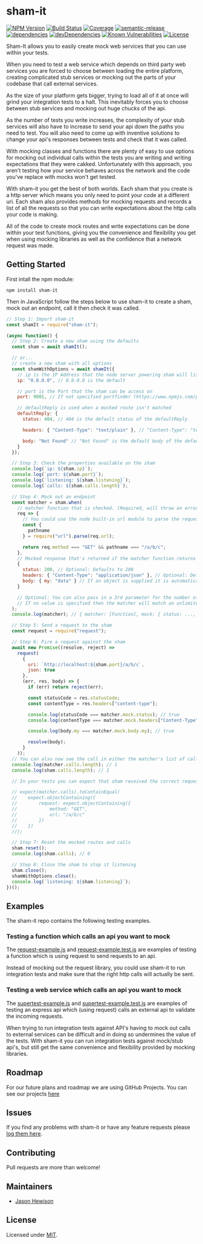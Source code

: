 # sham-it
[![NPM Version](https://img.shields.io/npm/v/sham-it.svg)](https://www.npmjs.com/package/sham-it)
[![Build Status](https://circleci.com/gh/dos-j/sham-it.svg?style=shield&circle-token=:circle-token)](https://circleci.com/gh/dos-j/sham-it) [![Coverage](https://img.shields.io/codecov/c/github/dos-j/sham-it.svg)](https://codecov.io/gh/dos-j/sham-it) [![semantic-release](https://img.shields.io/badge/%20%20%F0%9F%93%A6%F0%9F%9A%80-semantic--release-e10079.svg)](https://github.com/semantic-release/semantic-release)
 [![dependencies](https://david-dm.org/dos-j/sham-it.svg)](https://david-dm.org/dos-j/sham-it) [![devDependencies](https://david-dm.org/dos-j/sham-it/dev-status.svg)](https://david-dm.org/dos-j/sham-it#info=devDependencies) [![Known Vulnerabilities](https://snyk.io/test/github/dos-j/sham-it/badge.svg)](https://snyk.io/test/github/dos-j/sham-it) [![License](	https://img.shields.io/github/license/dos-j/sham-it.svg)](https://github.com/dos-j/sham-it/blob/master/LICENSE)

Sham-It allows you to easily create mock web services that you can use within your tests.

When you need to test a web service which depends on third party web services you are forced to choose between loading the entire platform, creating complicated stub services or mocking out the parts of your codebase that call external services.

As the size of your platform gets bigger, trying to load all of it at once will grind your integration tests to a halt. This inevitably forces you to choose between stub services and mocking out huge chucks of the api.

As the number of tests you write increases, the complexity of your stub services will also have to increase to send your api down the paths you need to test. You will also need to come up with inventive solutions to change your api's responses between tests and check that it was called.

With mocking classes and functions there are plenty of easy to use options for mocking out individual calls within the tests you are writing and writing expectations that they were cakked. Unfortunately with this approach, you aren't testing how your service behaves across the network and the code you've replace with mocks won't get tested.

With sham-it you get the best of both worlds. Each sham that you create is a http server which means you only need to point your code at a different uri. Each sham also provides methods for mocking requests and records a list of all the requests so that you can write expectations about the http calls your code is making.

All of the code to create mock routes and write expectations can be done within your test functions, giving you the convenience and flexibility you get when using mocking libraries as well as the confidence that a network request was made.

## Getting Started

First intall the npm module:
```
npm install sham-it
```

Then in JavaScript follow the steps below to use sham-it to create a sham, mock out an endpoint, call it then check it was called.
```js
// Step 1: Import sham-it
const shamIt = require("sham-it");

(async function() {
  // Step 2: Create a new sham using the defaults
  const sham = await shamIt();

  // or...
  // create a new sham with all options
  const shamWithOptions = await shamIt({
    // ip is the IP Address that the node server powering sham will listen on
    ip: "0.0.0.0", // 0.0.0.0 is the default

    // port is the Port that the sham can be access on
    port: 9001, // If not specified portfinder (https://www.npmjs.com/package/portfinder) will find you the next available port.

    // defaultReply is used when a mocked route isn't matched
    defaultReply: {
      status: 404, // 404 is the default status of the defaultReply

      headers: { "Content-Type": "text/plain" }, // "Content-Type": "text/plain" is the default header of the defaultReply

      body: "Not Found" // "Not Found" is the default body of the default reply
    }
  });

  // Step 3: Check the properties available on the sham
  console.log(`ip: ${sham.ip}`);
  console.log(`port: ${sham.port}`);
  console.log(`listening: ${sham.listening}`);
  console.log(`calls: ${sham.calls.length}`);

  // Step 4: Mock out an endpoint
  const matcher = sham.when(
    // matcher function that is checked. (Required, will throw an error if not supplied)
    req => {
      // You could use the node built-in url module to parse the request
      const {
        pathname
      } = require("url").parse(req.url);

      return req.method === "GET" && pathname === "/a/b/c";
    },
    // Mocked response that's returned if the matcher function returns true (Required, will throw an error if not supplied)
    {
      status: 200, // Optional: Defaults to 200
      headers: { "Content-Type": "application/json" }, // Optional: Defaults to { "Content-Type": "application/json" }
      body: { my: "data" } // If an object is supplied it is automatically stringified using JSON.stringify(...)
    }

    // Optional: You can also pass in a 3rd parameter for the number of times the matcher should match. After which it will be deleted.
    // If no value is specified then the matcher will match an unlimited number of times.
  );
  console.log(matcher); // { matcher: [Function], mock: { status: ..., headers: ..., body: ... }, calls: [] }

  // Step 5: Send a request to the sham
  const request = require("request");

  // Step 6: Fire a request against the sham
  await new Promise((resolve, reject) =>
    request(
      {
        uri: `http://localhost:${sham.port}/a/b/c`,
        json: true
      },
      (err, res, body) => {
        if (err) return reject(err);

        const statusCode = res.statusCode;
        const contentType = res.headers["content-type"];

        console.log(statusCode === matcher.mock.status); // true
        console.log(contentType === matcher.mock.headers["Content-Type"]); // true

        console.log(body.my === matcher.mock.body.my); // true

        resolve(body);
      }
    ));
  // You can also now see the call in either the matcher's list of calls or the sham's list of calls
  console.log(matcher.calls.length); // 1
  console.log(sham.calls.length); // 1

  // In your tests you can expect that sham received the correct request by doing (jest example)

  // expect(matcher.calls).toContainEqual(
  //    expect.objectContaining({
  //        request: expect.objectContaining({
  //            method: "GET",
  //            url: "/a/b/c"
  //        })
  //    })
  //);

  // Step 7: Reset the mocked routes and calls
  sham.reset();
  console.log(sham.calls); // 0

  // Step 8: Close the sham to stop it listening
  sham.close();
  shamWithOptions.close();
  console.log(`listening: ${sham.listening}`);
})();

```

## Examples

The sham-it repo contains the following testing examples.

### Testing a function which calls an api you want to mock

The [request-example.js](https://github.com/dos-j/sham-it/tree/master/examples/request-example.js) and [request-example.test.js](https://github.com/dos-j/sham-it/tree/master/examples/request-example.test.js) are examples of testing a function which is using request to send requests to an api.

Instead of mocking out the request library, you could use sham-it to run integration tests and make sure that the right http calls will actually be sent.

### Testing a web service which calls an api you want to mock

The [supertest-example.js](https://github.com/dos-j/sham-it/tree/master/examples/supertest-example.js) and [supertest-example.test.js](https://github.com/dos-j/sham-it/tree/master/examples/supertest-example.test.js) are examples of testing an express api which (using request) calls an external api to validate the incoming requests.

When trying to run integration tests against API's having to mock out calls to external services can be difficult and in doing so undermines the value of the tests. With sham-it you can run integration tests against mock/stub api's, but still get the same convenience and flexibility provided by mocking libraries.

## Roadmap

For our future plans and roadmap we are using GitHub Projects. You can see our projects [here](https://github.com/dos-j/sham-it/projects)

## Issues

If you find any problems with sham-it or have any feature requests please [log them here](https://github.com/dos-j/sham-it/issues?state=open).

## Contributing

Pull requests are more than welcome!

## Maintainers
* [Jason Hewison](https://github.com/JasonHewison)

## License

Licensed under [MIT](./LICENSE).

